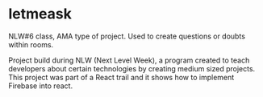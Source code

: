 # letmeask
NLW#6 class, AMA type of project. Used to create questions or doubts within rooms.

Project build during NLW (Next Level Week), a program created to teach developers about certain technologies by creating medium sized projects.
This project was part of a React trail and it shows how to implement Firebase into react.

